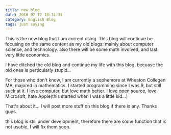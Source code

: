 ```yaml
---
title: new blog
date: 2016-02-17 18:14:31
category: English Blog
tags: just saying
---
```


This is the new blog that I am current using.
This blog will continue be focusing on the same content as my old blogs:
mainly about computer science, and technology.
also there will be some math involved, and last very little economics.

I have ditched the old blog and continue my life with this blog,
becuase the old ones is perticularly stupid...

For those who don't know,
I am currently a sophemore at Wheaton Collegen MA, majored in mathematics.
I started programming since I was 9, but still suck at it.
I love computer, but love math better.
I love open source, love Microsoft, hate Apple(this started when I was a little kid...)

That's about it... I will post more stuff on this blog if there is any.
Thanks guys.

this blog is still under development,
therefore there are some function that is not usable,
I will fix them soon.
